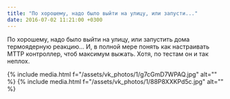 ```yaml
---
title: "По хорошему, надо было выйти на улицу, или запусти..."
date: 2016-07-02 11:21:00 +0300
---
```


По хорошему, надо было выйти на улицу, или запустить дома термоядерную реакцию... И, в полной мере понять как настраивать MTTP контроллер, чтоб максимум выжать. Хотя, по тестам он и так неплох.


{% include media.html f="/assets/vk_photos/1/g7cGmD7WPAQ.jpg" alt="" %}
{% include media.html f="/assets/vk_photos/1/88P8XXKPd5c.jpg" alt="" %}
